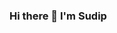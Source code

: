 ### Hi there 👋 I'm Sudip

<!--
**Sudip-HITkolkata/Sudip-HITkolkata** is a ✨ _special_ ✨ repository because its `README.md` (this file) appears on your GitHub profile.

Here are some ideas to get you started:

- 🔭 I’m currently working on ...
- 🌱 I’m currently learning ...
- 👯 I’m looking to collaborate on ...
- 🤔 I’m looking for help with ...
- 💬 Ask me about ...
- 📫 How to reach me: bhuniasudipkumar710@gmail.com
- 😄 Pronouns: ...
- ⚡ Fun fact: ...
-->
